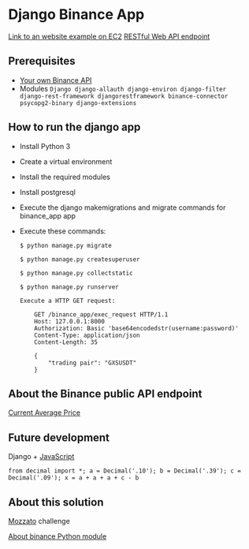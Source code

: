 # Django Binance App

[Link to an website example on EC2](ec2-3-133-79-232.us-east-2.compute.amazonaws.com)
[RESTful Web API endpoint](ec2-3-133-79-232.us-east-2.compute.amazonaws.com/binance_app/exec_request)

## Prerequisites

- [Your own Binance API](https://www.binance.com/en/support/faq/360002502072)
- Modules <code>Django django-allauth django-environ django-filter django-rest-framework djangorestframework binance-connector psycopg2-binary django-extensions</code>

## How to run the django app

- Install Python 3
- Create a virtual environment
- Install the required modules
- Install postgresql
- Execute the django makemigrations and migrate commands for binance_app app
- Execute these commands:<p>
  `$ python manage.py migrate`<p>
  `$ python manage.py createsuperuser`<p>
  `$ python manage.py collectstatic`<p>
  `$ python manage.py runserver`<p>
  `Execute a HTTP GET request:`<p>

          GET /binance_app/exec_request HTTP/1.1
          Host: 127.0.0.1:8000
          Authorization: Basic 'base64encodedstr(username:password)'
          Content-Type: application/json
          Content-Length: 35

          {
              "trading pair": "GXSUSDT"
          }

## About the Binance public API endpoint

[Current Average Price](https://binance-connector.readthedocs.io/en/stable/binance.spot.market.html#current-average-price)

## Future development

Django + [JavaScript](https://docs.djangoproject.com/en/3.2/internals/contributing/writing-code/javascript/)

`from decimal import *; a = Decimal('.10'); b = Decimal('.39'); c = Decimal('.09'); x = a + a + a + c - b`

## About this solution

[Mozzato](https://mozzatto.com.br/) challenge <p>[About binance Python module](https://github.com/binance/binance-connector-python)
